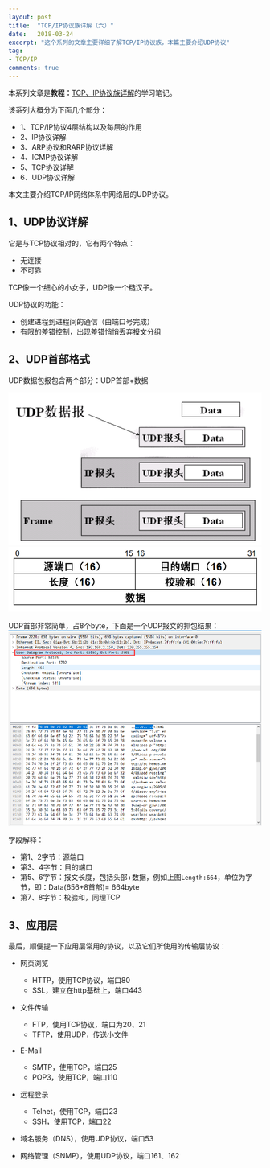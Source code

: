 ```yaml
---
layout: post
title:  "TCP/IP协议族详解（六）"
date:   2018-03-24
excerpt: "这个系列的文章主要详细了解TCP/IP协议族，本篇主要介绍UDP协议"
tag:
- TCP/IP
comments: true
---
```



本系列文章是**教程：**[TCP、IP协议族详解](http://study.163.com/course/courseMain.htm?courseId=1003343002)的学习笔记。

该系列大概分为下面几个部分：

- 1、TCP/IP协议4层结构以及每层的作用
- 2、IP协议详解
- 3、ARP协议和RARP协议详解
- 4、ICMP协议详解
- 5、TCP协议详解
- 6、UDP协议详解

本文主要介绍TCP/IP网络体系中网络层的UDP协议。


## 1、UDP协议详解

它是与TCP协议相对的，它有两个特点：

- 无连接
- 不可靠

TCP像一个细心的小女子，UDP像一个糙汉子。

UDP协议的功能：
- 创建进程到进程间的通信（由端口号完成）
- 有限的差错控制，出现差错悄悄丢弃报文分组


## 2、UDP首部格式

UDP数据包报包含两个部分：UDP首部+数据

![UDP数据报](/images/posts/tcp-ip/udp-datagram.png)
![UDP首部格式](/images/posts/tcp-ip/udp-head.png)

UDP首部非常简单，占8个byte，下面是一个UDP报文的抓包结果：
![UDP首部抓吧](/images/posts/tcp-ip/udp-wireshark-1.png)

字段解释：

- 第1、2字节：源端口
- 第3、4字节：目的端口
- 第5、6字节：报文长度，包括头部+数据，例如上图`Length:664`，单位为字节，即：Data(656+8首部)= 664byte
- 第7、8字节：校验和，同理TCP

## 3、应用层

最后，顺便提一下应用层常用的协议，以及它们所使用的传输层协议：

- 网页浏览

	- HTTP，使用TCP协议，端口80
	- SSL，建立在http基础上，端口443
 
- 文件传输

	- FTP，使用TCP协议，端口为20、21
	- TFTP，使用UDP，传送小文件

- E-Mail

	- SMTP，使用TCP，端口25
	- POP3，使用TCP，端口110

- 远程登录

	- Telnet，使用TCP，端口23
	- SSH，使用TCP，端口22

- 域名服务（DNS），使用UDP协议，端口53

- 网络管理（SNMP），使用UDP协议，端口161、162